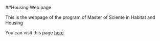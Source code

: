 ##Housing Web page

This is the webpage of the program of Master of Sciente in Habitat and Housing
<p> You can visit this page <a href="https://luisram87.github.io/housing/">here</a> </p>
